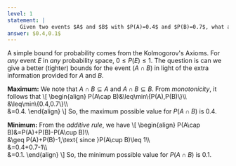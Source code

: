 ```yaml
---
level: 1
statement: |
    Given two events $A$ and $B$ with $P(A)=0.4$ and $P(B)=0.7$, what are the maximum and minimum possible values for $P(A\cap B)$?
answer: $0.4,0.1$
---
```

A simple bound for probability comes from the Kolmogorov's Axioms. For *any*
event $E$ in *any* probability space, $0\leq P(E)\leq1$. The question is can we
give a better (tighter) bounds for the event $(A\cap B)$ in light of the extra
information provided for $A$ and $B$.

**Maximum:** We note that $A\cap B\subseteq A$ and $A\cap B\subseteq B$. From
*monotonicity*, it follows that 
\\[
    \begin{align}
    P(A\cap B)&\leq\min\\{P(A),P(B)\\}\\\\\
    &\leq\min\\{0.4,0.7\\}\\\\\
    &=0.4.
    \end{align}
\\]
So, the maximum possible value for $P(A\cap B)$ is $0.4$.

**Minimum:** From the *additive rule*, we have
\\[
    \begin{align}
    P(A\cap B)&=P(A)+P(B)-P(A\cup B)\\\\\
    &\geq P(A)+P(B)-1,\text{ since }P(A\cup B)\leq 1\\\\\
    &=0.4+0.7-1\\\\\
    &=0.1.
    \end{align}
\\]
So, the minimum possible value for $P(A\cap B)$ is $0.1$.